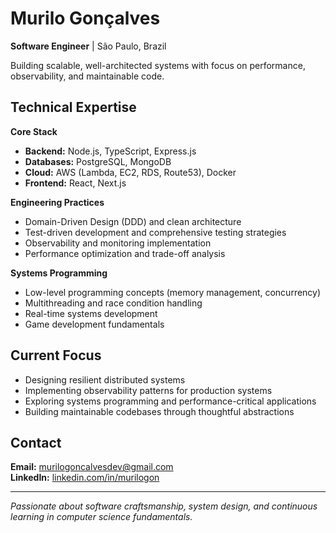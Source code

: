 # Murilo Gonçalves
**Software Engineer** | São Paulo, Brazil

Building scalable, well-architected systems with focus on performance, observability, and maintainable code.

## Technical Expertise

**Core Stack**
- **Backend:** Node.js, TypeScript, Express.js
- **Databases:** PostgreSQL, MongoDB
- **Cloud:** AWS (Lambda, EC2, RDS, Route53), Docker
- **Frontend:** React, Next.js

**Engineering Practices**
- Domain-Driven Design (DDD) and clean architecture
- Test-driven development and comprehensive testing strategies
- Observability and monitoring implementation
- Performance optimization and trade-off analysis

**Systems Programming**
- Low-level programming concepts (memory management, concurrency)
- Multithreading and race condition handling
- Real-time systems development
- Game development fundamentals

## Current Focus
- Designing resilient distributed systems
- Implementing observability patterns for production systems
- Exploring systems programming and performance-critical applications
- Building maintainable codebases through thoughtful abstractions

## Contact
**Email:** murilogoncalvesdev@gmail.com  
**LinkedIn:** [linkedin.com/in/murilogon](https://linkedin.com/in/murilogon)

---
*Passionate about software craftsmanship, system design, and continuous learning in computer science fundamentals.*
